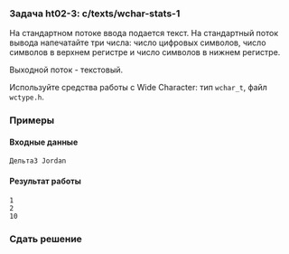 ### Задача ht02-3: c/texts/wchar-stats-1

На стандартном потоке ввода подается текст. На стандартный поток вывода
напечатайте три числа: число цифровых символов, число символов в верхнем
регистре и число символов в нижнем регистре.

Выходной поток - текстовый.

Используйте средства работы с Wide Character: тип `wchar_t`, файл
`wctype.h`.

### Примеры

#### Входные данные

    Дельта3 Jordan

#### Результат работы

    1
    2
    10

### Сдать решение
